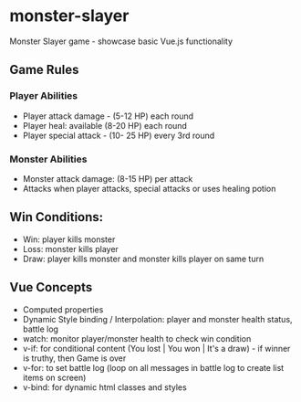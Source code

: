 # monster-slayer

Monster Slayer game - showcase basic Vue.js functionality

## Game Rules

### Player Abilities

- Player attack damage - (5-12 HP) each round
- Player heal: available (8-20 HP) each round
- Player special attack - (10- 25 HP) every 3rd round

### Monster Abilities

- Monster attack damage: (8-15 HP) per attack
- Attacks when player attacks, special attacks or uses healing potion


## Win Conditions:

- Win: player kills monster
- Loss: monster kills player
- Draw: player kills monster and monster kills player on same turn


## Vue Concepts

- Computed properties
- Dynamic Style binding / Interpolation: player and monster health status, battle log
- watch: monitor player/monster health to check win condition
- v-if: for conditional content (You lost | You won | It's a draw) - if winner is truthy, then Game is over
- v-for: to set battle log (loop on all messages in battle log to create list items on screen)
- v-bind: for dynamic html classes and styles

